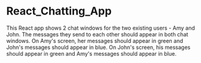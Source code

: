 # React_Chatting_App

 This React app shows 2 chat windows for the two existing users - Amy and John. The messages they send to each other should appear in both chat windows. On Amy's screen, her messages should appear in green and John's messages should appear in blue. On John's screen, his messages should appear in green and Amy's messages should appear in blue.
